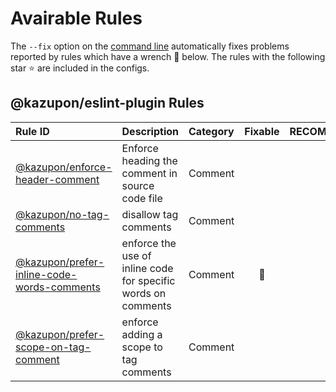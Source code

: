 # Avairable Rules

The `--fix` option on the [command line](https://eslint.org/docs/user-guide/command-line-interface#fixing-problems) automatically fixes problems reported by rules which have a wrench 🔧 below.
The rules with the following star ⭐ are included in the configs.

<!--RULES_TABLE_START-->

## @kazupon/eslint-plugin Rules

| Rule ID                                                                              | Description                                                   | Category | Fixable | RECOMMENDED |
| :----------------------------------------------------------------------------------- | :------------------------------------------------------------ | :------- | :-----: | :---------: |
| [@kazupon/enforce-header-comment](./enforce-header-comment.md)                       | Enforce heading the comment in source code file               | Comment  |         |     ⭐      |
| [@kazupon/no-tag-comments](./no-tag-comments.md)                                     | disallow tag comments                                         | Comment  |         |     ⭐      |
| [@kazupon/prefer-inline-code-words-comments](./prefer-inline-code-words-comments.md) | enforce the use of inline code for specific words on comments | Comment  |   🔧    |     ⭐      |
| [@kazupon/prefer-scope-on-tag-comment](./prefer-scope-on-tag-comment.md)             | enforce adding a scope to tag comments                        | Comment  |         |     ⭐      |

<!--RULES_TABLE_END-->
